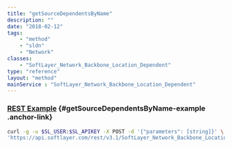 ```yaml
---
title: "getSourceDependentsByName"
description: ""
date: "2018-02-12"
tags:
    - "method"
    - "sldn"
    - "Network"
classes:
    - "SoftLayer_Network_Backbone_Location_Dependent"
type: "reference"
layout: "method"
mainService : "SoftLayer_Network_Backbone_Location_Dependent"
---
```


### [REST Example](#getSourceDependentsByName-example) <a href="/article/rest/"><i class="fas fa-question"></i></a> {#getSourceDependentsByName-example .anchor-link} 
```bash
curl -g -u $SL_USER:$SL_APIKEY -X POST -d '{"parameters": [string]}' \
'https://api.softlayer.com/rest/v3.1/SoftLayer_Network_Backbone_Location_Dependent/getSourceDependentsByName'
```
